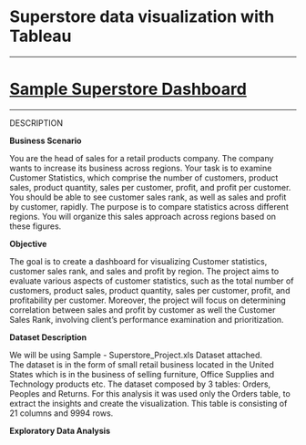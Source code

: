 # Superstore data visualization with Tableau 
-------------------------------------------------------------
# [Sample Superstore Dashboard](https://public.tableau.com/app/profile/irene.rafalski/viz/SampleSuperstore-OESONInternshipProject/SampleSuperstoreDashboard?publish=yes)
-------------------------------------------------------------

DESCRIPTION

**Business Scenario** 

You are the head of sales for a retail products company. The company wants
to increase its business across regions. Your task is to examine Customer
Statistics, which comprise the number of customers, product sales, product
quantity, sales per customer, profit, and profit per customer. You should be
able to see customer sales rank, as well as sales and profit by customer,
rapidly. The purpose is to compare statistics across different regions. You will
organize this sales approach across regions based on these figures.

**Objective**

The goal is to create a dashboard for visualizing Customer statistics, customer
sales rank, and sales and profit by region.
The project aims to evaluate various aspects of customer statistics, such as the total number of customers, product sales, product quantity, sales per customer, profit, and profitability per customer. 
Moreover, the project will focus on determining correlation between sales and profit by customer as well the Customer Sales Rank, involving client’s performance examination and prioritization.

**Dataset Description**

We will be using Sample - Superstore_Project.xls Dataset attached.<br>
The dataset is in the form of small retail business located in the United States which is in the business of selling furniture, Office Supplies and Technology products etc.
The dataset composed by 3 tables: Orders, Peoples and Returns. For this analysis it was used only the Orders table, to extract the insights and create the visualization. 
This table is consisting of 21 columns and 9994 rows. 

**Exploratory Data Analysis**



